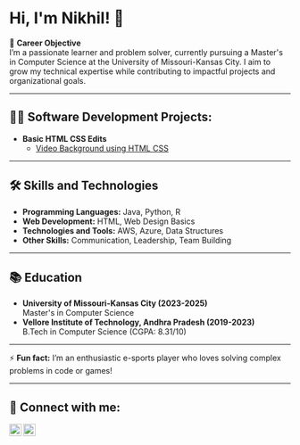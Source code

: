 # Hi, I'm Nikhil! 👋  

🎯 **Career Objective**  
I’m a passionate learner and problem solver, currently pursuing a Master's in Computer Science at the University of Missouri-Kansas City. I aim to grow my technical expertise while contributing to impactful projects and organizational goals.  

---

## 👨‍💻 Software Development Projects:  
- **Basic HTML CSS Edits**  
  - [Video Background using HTML CSS](https://github.com/nikhilk08695/HtmlCssBasic/tree/main)  

---

## 🛠️ Skills and Technologies  
- **Programming Languages:** Java, Python, R  
- **Web Development:** HTML, Web Design Basics  
- **Technologies and Tools:** AWS, Azure, Data Structures  
- **Other Skills:** Communication, Leadership, Team Building  

---

## 📚 Education  
- **University of Missouri-Kansas City (2023-2025)**  
  Master's in Computer Science  
- **Vellore Institute of Technology, Andhra Pradesh (2019-2023)**  
  B.Tech in Computer Science (CGPA: 8.31/10)  

---

⚡ **Fun fact:** I’m an enthusiastic e-sports player who loves solving complex problems in code or games!  

---

## 🤳 Connect with me:  
<a href="https://www.linkedin.com/in/mr-kollipara-86977b321" target="_blank">
  <img align="left" alt="Nikhil Kollipara | LinkedIn" width="22px" src="https://cdn.jsdelivr.net/npm/simple-icons@v3/icons/linkedin.svg" />
</a>
<a href="https://www.instagram.com/nikhil.kollipara/profilecard/?igsh=YzR4amVpdDZ3czA1" target="_blank">
  <img align="left" alt="Nikhil Kollipara | Instagram" width="22px" src="https://cdn.jsdelivr.net/npm/simple-icons@v3/icons/instagram.svg" />
</a>

